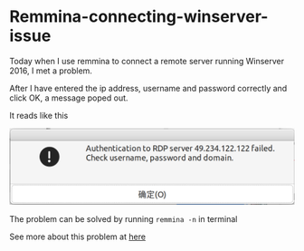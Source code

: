 # Remmina-connecting-winserver-issue

Today when I use remmina to connect a remote server running Winserver 2016, I met a problem. 

After I have entered the ip address, username and password correctly and click OK, a message poped out.

It reads like this

![rdp-problem](remmina-rdp.png)

The problem can be solved by running ```remmina -n``` in terminal

See more about this problem at [here](https://unix.stackexchange.com/questions/440803/remmina-cant-remote-into-windows-server)
